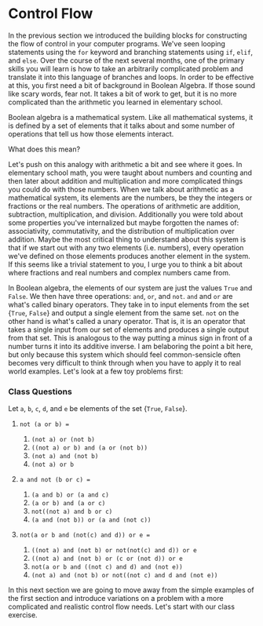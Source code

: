 # Control Flow

In the previous section we introduced the building blocks for constructing the flow of control in 
your computer programs.  We've seen looping statements using the `for` keyword and branching statements
using `if`, `elif`, and `else`.  Over the course of the next several months, one of the primary skills you 
will learn is how to take an arbitrarily complicated problem and translate it into this language of branches
and loops.  In order to be effective at this, you first need a bit of background in Boolean Algebra.  If those
sound like scary words, fear not.  It takes a bit of work to get, but it is no more complicated than the 
arithmetic you learned in elementary school.

Boolean algebra is a mathematical system.  Like all mathematical systems, it is defined by a set of 
elements that it talks about and some number of operations that tell us how those elements interact.

What does this mean?

Let's push on this analogy with arithmetic a bit and see where it goes.  In elementary school math,
you were taught about numbers and counting and then later about addition and multiplication and more complicated
things you could do with those numbers.  When we talk about arithmetic as a mathematical system, its elements
are the numbers, be they the integers or fractions or the real numbers.  The operations of arithmetic 
are addition, subtraction, multiplication, and division.  Additionally you were told about some properties 
you've internalized but maybe forgotten the names of: associativity, commutativity, and the distribution of 
multiplication over addition.  Maybe the most critical thing to understand about this system is that if we
start out with any two elements (i.e. numbers), every operation we've defined on those elements produces
another element in the system.  If this seems like a trivial statement to you, I urge you to think a bit 
about where fractions and real numbers and complex numbers came from.

In Boolean algebra, the elements of our system are just the values `True` and `False`.  We then have three 
operations: `and`, `or`, and `not`.  `and` and `or` are what's called binary operators.  They take in 
to input elements from the set {`True`, `False`} and output a single element from the same set.  `not` 
on the other hand is what's called a unary operator.  That is, it is an operator that takes a single
input from our set of elements and produces a single output from that set.  This is analogous to the way
putting a minus sign in front of a number turns it into its additive inverse.  I am belaboring the point a
bit here, but only because this system which should feel common-sensicle often becomes very difficult 
to think through when you have to apply it to real world examples.  Let's look at a few toy problems first:

### Class Questions

Let `a`, `b`, `c`, `d`, and `e` be elements of the set {`True`, `False`}.

1. `not (a or b) =` 
    1. `(not a) or (not b)`
    2. `((not a) or b) and (a or (not b))`
    3. `(not a) and (not b)`
    4. `(not a) or b`
    
    
2. `a and not (b or c) =`
    1. `(a and b) or (a and c)`
    2. `(a or b) and (a or c)`
    3. `not((not a) and b or c)`
    4. `(a and (not b)) or (a and (not c))`
    
3. `not(a or b and (not(c) and d)) or e =`
    1. `((not a) and (not b) or not(not(c) and d)) or e`
    2. `((not a) and (not b) or (c or (not d)) or e`
    3. `not(a or b and ((not c) and d) and (not e))` 
    4. `(not a) and (not b) or not((not c) and d and (not e))`

In this next section we are going to move away from the simple examples 
of the first section and introduce variations on a problem with a more complicated and realistic control
flow needs. Let's start with our class exercise.
